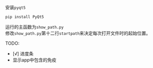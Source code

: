 安装`pyqt5`

```shell
pip install PyQt5
```

运行的主函数为`show_path.py`</br>
修改`show_path.py`第十二行`startpath`来决定每次打开文件时的起始位置。

TODO:

- [√] 进度条
- 显示app中包含的免疫
